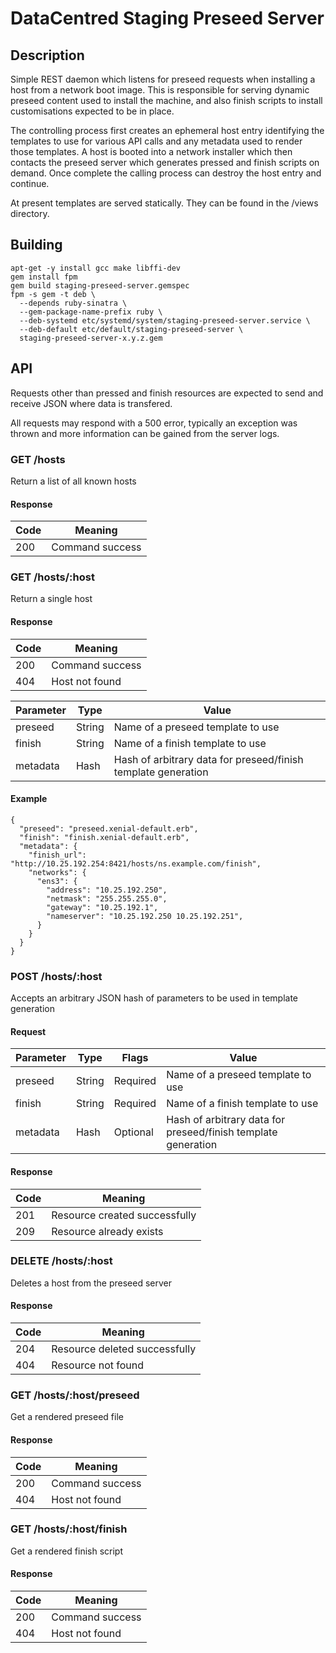 # DataCentred Staging Preseed Server

## Description

Simple REST daemon which listens for preseed requests when installing a host
from a network boot image.  This is responsible for serving dynamic preseed
content used to install the machine, and also finish scripts to install
customisations expected to be in place.

The controlling process first creates an ephemeral host entry identifying the
templates to use for various API calls and any metadata used to render those
templates.  A host is booted into a network installer which then contacts the
preseed server which generates pressed and finish scripts on demand.  Once
complete the calling process can destroy the host entry and continue.

At present templates are served statically.  They can be found in the /views
directory.

## Building

    apt-get -y install gcc make libffi-dev
    gem install fpm
    gem build staging-preseed-server.gemspec 
    fpm -s gem -t deb \
      --depends ruby-sinatra \
      --gem-package-name-prefix ruby \
      --deb-systemd etc/systemd/system/staging-preseed-server.service \
      --deb-default etc/default/staging-preseed-server \
      staging-preseed-server-x.y.z.gem

## API

Requests other than pressed and finish resources are expected to send and receive
JSON where data is transfered.

All requests may respond with a 500 error, typically an exception was thrown and
more information can be gained from the server logs.

### GET /hosts

Return a list of all known hosts

#### Response

Code | Meaning
-----|--------
200  | Command success

### GET /hosts/:host

Return a single host

#### Response

Code | Meaning
-----|--------
200  | Command success
404  | Host not found

Parameter | Type | Value
----------|------|------
preseed | String | Name of a preseed template to use
finish | String | Name of a finish template to use
metadata | Hash | Hash of arbitrary data for preseed/finish template generation

#### Example

    {
      "preseed": "preseed.xenial-default.erb",
      "finish": "finish.xenial-default.erb",
      "metadata": {
        "finish_url": "http://10.25.192.254:8421/hosts/ns.example.com/finish",
        "networks": {
          "ens3": {
            "address": "10.25.192.250",
            "netmask": "255.255.255.0",
            "gateway": "10.25.192.1",
            "nameserver": "10.25.192.250 10.25.192.251",
          }
        }
      }
    }

### POST /hosts/:host

Accepts an arbitrary JSON hash of parameters to be used in template generation

#### Request

Parameter | Type | Flags | Value
----------|------|-------|------
preseed | String | Required | Name of a preseed template to use
finish | String | Required | Name of a finish template to use
metadata | Hash | Optional | Hash of arbitrary data for preseed/finish template generation

#### Response

Code | Meaning
-----|--------
201  | Resource created successfully
209  | Resource already exists

### DELETE /hosts/:host

Deletes a host from the preseed server

#### Response

Code | Meaning
-----|--------
204  | Resource deleted successfully
404  | Resource not found

### GET /hosts/:host/preseed

Get a rendered preseed file

#### Response

Code | Meaning
-----|--------
200  | Command success
404  | Host not found

### GET /hosts/:host/finish

Get a rendered finish script

#### Response

Code | Meaning
-----|--------
200  | Command success
404  | Host not found
